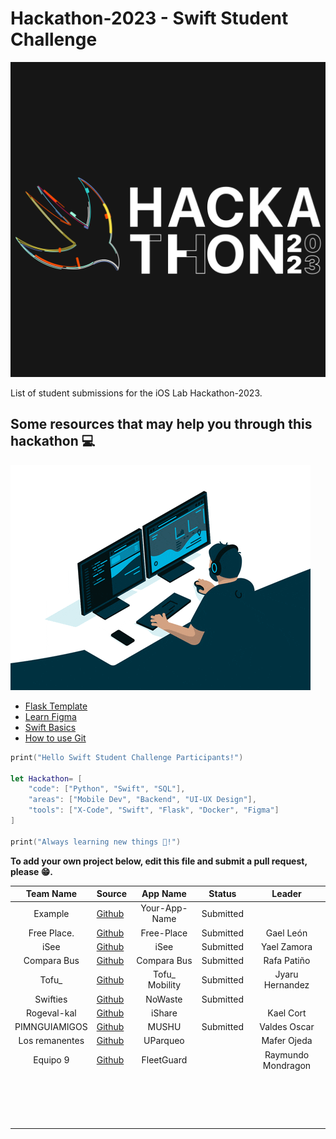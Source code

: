 # Hackathon-2023 - Swift Student Challenge

![1682743398545](image/README/1682743398545.png)

List of student submissions for the iOS Lab Hackathon-2023.

## Some resources that may help you through this hackathon 💻

![1682743309853](image/README/1682743309853.png)


* [Flask Template](https://github.com/luisced/flask-template)
* [Learn Figma](https://www.figma.com/resources/learn-design/)
* [Swift Basics](https://docs.swift.org/swift-book/documentation/the-swift-programming-language/guidedtour/)
* [How to use Git](https://www.w3schools.com/git/)

```swift
print("Hello Swift Student Challenge Participants!")

let Hackathon= [
    "code": ["Python", "Swift", "SQL"],
    "areas": ["Mobile Dev", "Backend", "UI-UX Design"],
    "tools": ["X-Code", "Swift", "Flask", "Docker", "Figma"]
]

print("Always learning new things 🔎!")
```

**To add your own project below, edit this file and submit a pull request, please 😁.**

| Team Name | Source                                              |   App Name   |  Status  | Leader |
| :-------: | --------------------------------------------------- | :-----------: | :-------: | :-------: |
|  Example  | [Github](https://github.com/iOS-Lab-UP/Hackathon-2023) | Your-App-Name | Submitted ||
|Free Place.| [Github](https://github.com/Mauricio-create/App_H.git) | Free-Place| Submitted |Gael León|
|    iSee   | [Github](https://github.com/RivNadia/iSee)             |  iSee         |    Submitted      | Yael Zamora |
|     Compara Bus     | [Github](https://github.com/RafaPatino01/hackathon-up)                                | Compara Bus                 |      Submitted    |Rafa Patiño|
|   Tofu_ |  [Github](https://github.com/TofuDotTech/tofu_mobility)          | Tofu_ Mobility     | Submitted    |Jyaru Hernandez|
|Swifties|[Github](https://github.com/ingchivas/iosLabUPHackathon23) |NoWaste|Submitted||
|Rogeval-kal|[Github](https://github.com/GenaroGA/iShare)        |iShare        |          |Kael Cort|
| PIMNGUIAMIGOS  |[Github](https://github.com/OscarValdes1997/MUSHU)        |MUSHU|Submitted|Valdes Oscar|    
|     Los remanentes     |        [Github](https://github.com/maferojedac/Hackaton-UParqueo)  |   UParqueo     |          | Mafer Ojeda|
|Equipo 9|[Github](https://github.com/GIsaacLN/hackathon)|FleetGuard||Raymundo Mondragon|
|          |                                                     |              |          ||
|          |                                                     |              |          ||
|          |                                                     |              |          ||
|          |                                                     |              |          ||
|          |                                                     |              |          ||
|          |                                                     |              |          ||
|          |                                                     |              |          ||
|          |                                                     |              |          ||
|          |                                                     |              |          ||
|          |                                                     |              |          ||
|          |                                                     |              |          ||
|          |                                                     |              |          ||
|          |                                                     |              |          ||
|          |                                                     |              |          ||
|          |                                                     |              |          ||
|          |                                                     |              |          ||
|          |                                                     |              |          ||
